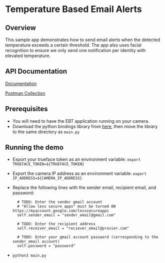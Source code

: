 # Temperature Based Email Alerts

## Overview
This sample app demonstrates how to send email alerts when the detected temperature exceeds a certain threshold.
The app also uses facial recognition to ensure we only send one notification per identity with elevated temperature.

## API Documentation
[Documentation](https://docs.google.com/document/d/1BAZO66pC694ZPZEqDvVaWI0cFafzIbz9qaNmkXRG0Tw/edit?usp=sharing)

[Postman Collection](https://documenter.getpostman.com/view/12009415/T17M7RNe?version=latest)

## Prerequisites
- You will need to have the EBT application running on your camera.
- Download the python bindings library from [here](https://reference.trueface.ai/cpp/dev/latest/index.html#x86-64-python-bindings), then move the library to the same directory as `main.py`

## Running the demo
- Export your trueface token as an environment variable: `export TRUEFACE_TOKEN=${TRUEFACE_TOKEN}`
- Export the camera IP address as an environment variable: `export IP_ADDRESS=${CAMERA_IP_ADDRESS}`
- Replace the following lines with the sender email, recipient email, and password:
     
        # TODO: Enter the sender gmail account
        # "Allow less secure apps" must be turned ON https://myaccount.google.com/lesssecureapps
        self.sender_email = "sender_email@gmail.com"

        # TODO: Enter the recipient address
        self.receiver_email = "reciever_email@provier.com"

        # TODO: Enter your gmail account password (corresponding to the sender_email account)
        self.password = "password"

- `python3 main.py`
